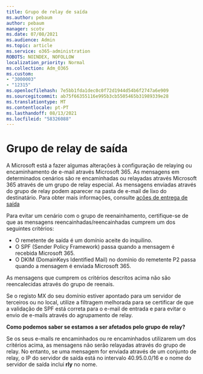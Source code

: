 ```yaml
---
title: Grupo de relay de saída
ms.author: pebaum
author: pebaum
manager: scotv
ms.date: 07/08/2021
ms.audience: Admin
ms.topic: article
ms.service: o365-administration
ROBOTS: NOINDEX, NOFOLLOW
localization_priority: Normal
ms.collection: Adm_O365
ms.custom:
- "3000003"
- "12315"
ms.openlocfilehash: 7e5bb1fda1dec0c0f72d1944d54b6f2747a6e909
ms.sourcegitcommit: ab75f66355116e995b3cb5505465b31989339e28
ms.translationtype: MT
ms.contentlocale: pt-PT
ms.lasthandoff: 08/13/2021
ms.locfileid: "58326088"
---
```

# <a name="outbound-relay-pool"></a>Grupo de relay de saída

A Microsoft está a fazer algumas alterações à configuração de relaying ou encaminhamento de e-mail através Microsoft 365. As mensagens em determinados cenários são re encaminhadas ou relayadas através Microsoft 365 através de um grupo de relay especial. As mensagens enviadas através do grupo de relay podem aparecer na pasta de e-mail de lixo do destinatário. Para obter mais informações, consulte [ações de entrega de saída](https://docs.microsoft.com/microsoft-365/security/office-365-security/high-risk-delivery-pool-for-outbound-messages#relay-pool)

Para evitar um cenário com o grupo de reenainhamento, certifique-se de que as mensagens reencainhadas/reencainhadas cumprem um dos seguintes critérios:

- O remetente de saída é um domínio aceite do inquilino.
- O SPF (Sender Policy Framework) passa quando a mensagem é recebida Microsoft 365.
- O DKIM (DomainKeys Identified Mail) no domínio do remetente P2 passa quando a mensagem é enviada Microsoft 365.
 
As mensagens que cumprem os critérios descritos acima não são reencalecidas através do grupo de reenais.

Se o registo MX do seu domínio estiver apontado para um servidor de terceiros ou no local, utilize a filtragem melhorada para se certificar de que a validação de SPF está correta para o e-mail de entrada e para evitar o envio de e-mails através do agrupamento de relay.

**Como podemos saber se estamos a ser afetados pelo grupo de relay?**

Se os seus e-mails re encaminhados ou re encaminhados utilizarem um dos critérios acima, as mensagens não serão relayadas através do grupo de relay. No entanto, se uma mensagem for enviada através de um conjunto de relay, o IP do servidor de saída está no intervalo 40.95.0.0/16 e o nome do servidor de saída inclui **rly** no nome.

